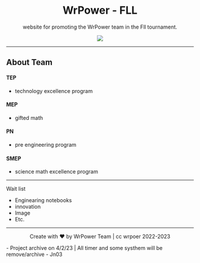 <h1 align="center">WrPower - FLL</h1>

<p align="center">website for promoting the WrPower team in the Fll tournament.</p>
<p align="center">
<img src="https://media.discordapp.net/attachments/1013776869327380520/1066299445836259399/6e5e09153646f831.png?width=1193&height=671"/> </a> 
</p>

---

## About Team
#### TEP
- technology excellence program

#### MEP
- gifted math

#### PN
- pre engineering program

#### SMEP
- science math excellence program
---

Wait list

- Enginearing notebooks
- innovation
- Image
- Etc.

---
<p align="center">Create with ❤️ by WrPower Team | cc wrpoer 2022-2023</p>
- Project archive on 4/2/23 | All timer and some systhem will be remove/archive - Jn03 
